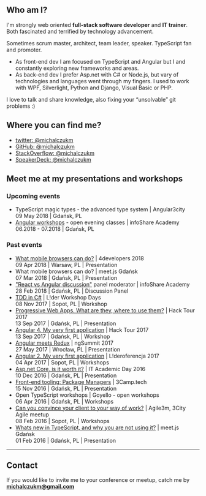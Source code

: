 ## Who am I?
I'm strongly web oriented **full-stack software developer** and **IT trainer**. Both fascinated and terrified by technology advancement.

Sometimes scrum master, architect, team leader, speaker. TypeScript fan and promoter.

* As front-end dev I am focused on TypeScript and Angular but I and constantly exploring new frameworks and areas.
* As back-end dev I prefer Asp.net with C# or Node.js, but vary of technologies and languages went through my fingers. I used to work with WPF, Silverlight, Python and Django, Visual Basic or PHP.

I love to talk and share knowledge, also fixing your “unsolvable” git problems :)

## Where you can find me?

* [twitter: @michalczukm](https://twitter.com/michalczukm)
* [GitHub: @michalczukm](https://github.com/michalczukm)
* [StackOverflow: @michalczukm](https://stackoverflow.com/users/2029818/michalczukm)
* [SpeakerDeck: @michalczukm](https://speakerdeck.com/michalczukm)

## Meet me at my presentations and workshops

### Upcoming events
* TypeScript magic types - the advanced type system | Angular3city <br> 09 May 2018 | Gdańsk, PL
* [Angular workshops](https://infoshareacademy.com/warsztaty_angular_gdansk.html) - open evening classes | infoShare Academy <br> 06.2018 - 07.2018 | Gdańsk, PL

### Past events
* [What mobile browsers can do?](https://4developers.org.pl/lecture.html#id=40682) | 4developers 2018 <br> 09 Apr 2018 | Warsaw, PL | Presentation
* What mobile browsers can do? | meet.js Gdańsk <br> 07 Mar 2018 | Gdańsk, PL | Presentation
* ["React vs Angular discussion"](https://www.trojmiasto.pl/React-vs-Angular-infoShare-Academy-x-AiOLI-imp454236.html) panel moderator | infoShare Academy <br> 28 Feb 2018 | Gdańsk, PL | Discussion Panel
* [TDD in C#](https://speakerdeck.com/michalczukm/l-der-test-driven-development-in-c-number-workshop) | L!der Workshop Days <br> 08 Nov 2017 | Sopot, PL | Workshop
* [Progressive Web Apps. What are they, where to use them?](https://speakerdeck.com/michalczukm/hack-tour-progressive-web-apps-what-are-they-when-to-use-them) | Hack Tour 2017 <br> 13 Sep 2017 | Gdańsk, PL | Presentation
* [Angular 4. My very first application](https://speakerdeck.com/michalczukm/hack-tour-my-very-first-angular-4-application-workshops) | Hack Tour 2017 <br> 13 Sep 2017 | Gdańsk, PL | Workshop
* [Angular meets Redux](https://speakerdeck.com/michalczukm/ngsummit-angular-meets-redux) | ngSummit 2017 <br> 27 May 2017 | Wrocław, PL | Presentation
* [Angular 2. My very first application](https://speakerdeck.com/michalczukm/l-deroferencja-my-very-first-angular-2-application-workshops) | L!deroferencja 2017 <br> 04 Apr 2017 | Sopot, PL | Workshops
* [Asp.net Core, is it worth it?](https://speakerdeck.com/michalczukm/itad-asp-dot-net-core) | IT Academic Day 2016 <br> 10 Dec 2016 | Gdańsk, PL | Presentation
* [Front-end tooling: Package Managers](https://speakerdeck.com/michalczukm/3camp-front-end-tooling-package-managers) | 3Camp.tech <br> 15 Nov 2016 | Gdańsk, PL | Presentation
* Open TypeScript workshops | Goyello - open workshops <br> 06 Apr 2016 | Gdańsk, PL | Workshops
* [Can you convince your client to your way of work?](https://speakerdeck.com/michalczukm/agile3m-can-you-convince-client-to-your-way-of-work) | Agile3m, 3City Agile meetup <br> 08 Feb 2016 | Sopot, PL | Workshops
* [Whats new in TypeScript, and why you are not using it?](https://speakerdeck.com/michalczukm/meet-dot-js-typescript-what-is-new-any-why-you-are-not-using-it) | meet.js Gdańsk <br> 01 Feb 2016 | Gdańsk, PL | Presentation


---

## Contact
If you would like to invite me to your conference or meetup, catch me by **michalczukm@gmail.com**